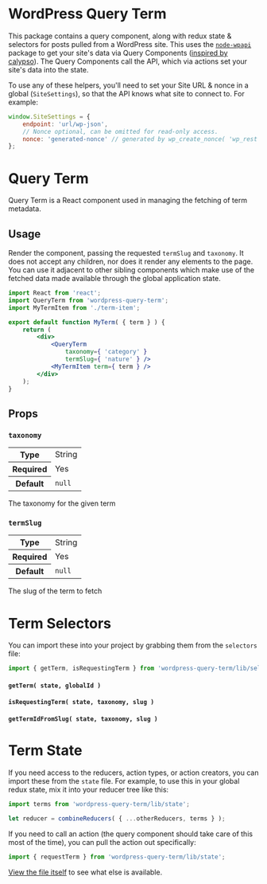 WordPress Query Term
====================

This package contains a query component, along with redux state & selectors for posts pulled from a WordPress site. This uses the [`node-wpapi`](https://github.com/WP-API/node-wpapi) package to get your site's data via Query Components ([inspired by calypso](https://github.com/Automattic/wp-calypso/blob/master/docs/our-approach-to-data.md#query-components)). The Query Components call the API, which via actions set your site's data into the state.

To use any of these helpers, you'll need to set your Site URL & nonce in a global (`SiteSettings`), so that the API knows what site to connect to. For example:

```js
window.SiteSettings = {
	endpoint: 'url/wp-json',
	// Nonce optional, can be omitted for read-only access.
	nonce: 'generated-nonce' // generated by wp_create_nonce( 'wp_rest' )
};
```

Query Term
===========

Query Term is a React component used in managing the fetching of term metadata.

## Usage

Render the component, passing the requested `termSlug` and `taxonomy`. It does not accept any children, nor does it render any elements to the page. You can use it adjacent to other sibling components which make use of the fetched data made available through the global application state.

```jsx
import React from 'react';
import QueryTerm from 'wordpress-query-term';
import MyTermItem from './term-item';

export default function MyTerm( { term } ) {
	return (
		<div>
			<QueryTerm
				taxonomy={ 'category' }
				termSlug={ 'nature' } />
			<MyTermItem term={ term } />
		</div>
	);
}
```

## Props

### `taxonomy`

<table>
	<tr><th>Type</th><td>String</td></tr>
	<tr><th>Required</th><td>Yes</td></tr>
	<tr><th>Default</th><td><code>null</code></td></tr>
</table>

The taxonomy for the given term

### `termSlug`

<table>
	<tr><th>Type</th><td>String</td></tr>
	<tr><th>Required</th><td>Yes</td></tr>
	<tr><th>Default</th><td><code>null</code></td></tr>
</table>

The slug of the term to fetch

Term Selectors
==============

You can import these into your project by grabbing them from the `selectors` file:

```jsx
import { getTerm, isRequestingTerm } from 'wordpress-query-term/lib/selectors';
```

#### `getTerm( state, globalId )`

#### `isRequestingTerm( state, taxonomy, slug )`

#### `getTermIdFromSlug( state, taxonomy, slug )`

Term State
==========

If you need access to the reducers, action types, or action creators, you can import these from the `state` file. For example, to use this in your global redux state, mix it into your reducer tree like this:

```jsx
import terms from 'wordpress-query-term/lib/state';

let reducer = combineReducers( { ...otherReducers, terms } );
```

If you need to call an action (the query component should take care of this most of the time), you can pull the action out specifically:

```jsx
import { requestTerm } from 'wordpress-query-term/lib/state';
```

[View the file itself](src/state.js) to see what else is available.
